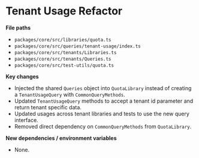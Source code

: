 # Tenant Usage Refactor

**File paths**
- `packages/core/src/libraries/quota.ts`
- `packages/core/src/queries/tenant-usage/index.ts`
- `packages/core/src/tenants/Libraries.ts`
- `packages/core/src/tenants/Queries.ts`
- `packages/core/src/test-utils/quota.ts`

**Key changes**
- Injected the shared `Queries` object into `QuotaLibrary` instead of creating a `TenantUsageQuery` with `CommonQueryMethods`.
- Updated `TenantUsageQuery` methods to accept a tenant id parameter and return tenant specific data.
- Updated usages across tenant libraries and tests to use the new query interface.
- Removed direct dependency on `CommonQueryMethods` from `QuotaLibrary`.

**New dependencies / environment variables**
- None.
